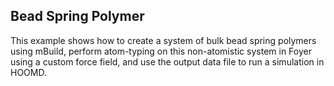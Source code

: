 ## Bead Spring Polymer

This example shows how to create a system of bulk bead spring polymers using mBuild,
perform atom-typing on this non-atomistic system in Foyer using a custom force
field, and use the output data file to run a simulation in HOOMD.
